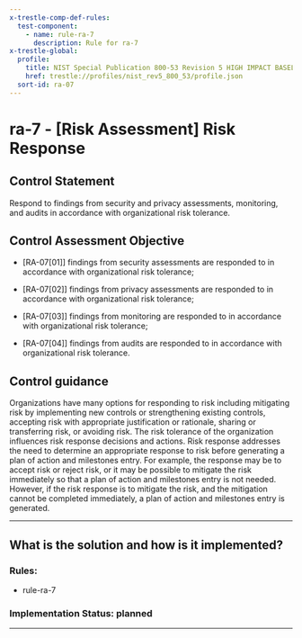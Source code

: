 ```yaml
---
x-trestle-comp-def-rules:
  test-component:
    - name: rule-ra-7
      description: Rule for ra-7
x-trestle-global:
  profile:
    title: NIST Special Publication 800-53 Revision 5 HIGH IMPACT BASELINE
    href: trestle://profiles/nist_rev5_800_53/profile.json
  sort-id: ra-07
---
```


# ra-7 - \[Risk Assessment\] Risk Response

## Control Statement

Respond to findings from security and privacy assessments, monitoring, and audits in accordance with organizational risk tolerance.

## Control Assessment Objective

- \[RA-07[01]\] findings from security assessments are responded to in accordance with organizational risk tolerance;

- \[RA-07[02]\] findings from privacy assessments are responded to in accordance with organizational risk tolerance;

- \[RA-07[03]\] findings from monitoring are responded to in accordance with organizational risk tolerance;

- \[RA-07[04]\] findings from audits are responded to in accordance with organizational risk tolerance.

## Control guidance

Organizations have many options for responding to risk including mitigating risk by implementing new controls or strengthening existing controls, accepting risk with appropriate justification or rationale, sharing or transferring risk, or avoiding risk. The risk tolerance of the organization influences risk response decisions and actions. Risk response addresses the need to determine an appropriate response to risk before generating a plan of action and milestones entry. For example, the response may be to accept risk or reject risk, or it may be possible to mitigate the risk immediately so that a plan of action and milestones entry is not needed. However, if the risk response is to mitigate the risk, and the mitigation cannot be completed immediately, a plan of action and milestones entry is generated.

______________________________________________________________________

## What is the solution and how is it implemented?

<!-- For implementation status enter one of: implemented, partial, planned, alternative, not-applicable -->

<!-- Note that the list of rules under ### Rules: is read-only and changes will not be captured after assembly to JSON -->

<!-- Add control implementation description here for control: ra-7 -->

### Rules:

  - rule-ra-7

### Implementation Status: planned

______________________________________________________________________
